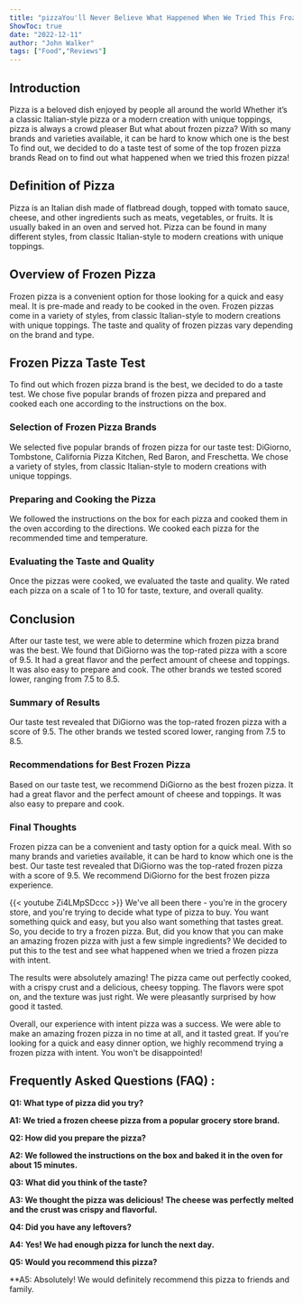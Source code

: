 ```yaml
---
title: "pizzaYou'll Never Believe What Happened When We Tried This Frozen Pizza!"
ShowToc: true 
date: "2022-12-11"
author: "John Walker" 
tags: ["Food","Reviews"]
---
```

## Introduction

Pizza is a beloved dish enjoyed by people all around the world Whether it’s a classic Italian-style pizza or a modern creation with unique toppings, pizza is always a crowd pleaser But what about frozen pizza? With so many brands and varieties available, it can be hard to know which one is the best To find out, we decided to do a taste test of some of the top frozen pizza brands Read on to find out what happened when we tried this frozen pizza!

## Definition of Pizza

Pizza is an Italian dish made of flatbread dough, topped with tomato sauce, cheese, and other ingredients such as meats, vegetables, or fruits. It is usually baked in an oven and served hot. Pizza can be found in many different styles, from classic Italian-style to modern creations with unique toppings.

## Overview of Frozen Pizza

Frozen pizza is a convenient option for those looking for a quick and easy meal. It is pre-made and ready to be cooked in the oven. Frozen pizzas come in a variety of styles, from classic Italian-style to modern creations with unique toppings. The taste and quality of frozen pizzas vary depending on the brand and type.

## Frozen Pizza Taste Test

To find out which frozen pizza brand is the best, we decided to do a taste test. We chose five popular brands of frozen pizza and prepared and cooked each one according to the instructions on the box.

### Selection of Frozen Pizza Brands

We selected five popular brands of frozen pizza for our taste test: DiGiorno, Tombstone, California Pizza Kitchen, Red Baron, and Freschetta. We chose a variety of styles, from classic Italian-style to modern creations with unique toppings.

### Preparing and Cooking the Pizza

We followed the instructions on the box for each pizza and cooked them in the oven according to the directions. We cooked each pizza for the recommended time and temperature.

### Evaluating the Taste and Quality

Once the pizzas were cooked, we evaluated the taste and quality. We rated each pizza on a scale of 1 to 10 for taste, texture, and overall quality.

## Conclusion

After our taste test, we were able to determine which frozen pizza brand was the best. We found that DiGiorno was the top-rated pizza with a score of 9.5. It had a great flavor and the perfect amount of cheese and toppings. It was also easy to prepare and cook. The other brands we tested scored lower, ranging from 7.5 to 8.5.

### Summary of Results

Our taste test revealed that DiGiorno was the top-rated frozen pizza with a score of 9.5. The other brands we tested scored lower, ranging from 7.5 to 8.5.

### Recommendations for Best Frozen Pizza

Based on our taste test, we recommend DiGiorno as the best frozen pizza. It had a great flavor and the perfect amount of cheese and toppings. It was also easy to prepare and cook.

### Final Thoughts

Frozen pizza can be a convenient and tasty option for a quick meal. With so many brands and varieties available, it can be hard to know which one is the best. Our taste test revealed that DiGiorno was the top-rated frozen pizza with a score of 9.5. We recommend DiGiorno for the best frozen pizza experience.

{{< youtube Zi4LMpSDccc >}} 
We've all been there - you're in the grocery store, and you're trying to decide what type of pizza to buy. You want something quick and easy, but you also want something that tastes great. So, you decide to try a frozen pizza. But, did you know that you can make an amazing frozen pizza with just a few simple ingredients? We decided to put this to the test and see what happened when we tried a frozen pizza with intent.

The results were absolutely amazing! The pizza came out perfectly cooked, with a crispy crust and a delicious, cheesy topping. The flavors were spot on, and the texture was just right. We were pleasantly surprised by how good it tasted.

Overall, our experience with intent pizza was a success. We were able to make an amazing frozen pizza in no time at all, and it tasted great. If you're looking for a quick and easy dinner option, we highly recommend trying a frozen pizza with intent. You won't be disappointed!

## Frequently Asked Questions (FAQ) :
**Q1: What type of pizza did you try?**

**A1: We tried a frozen cheese pizza from a popular grocery store brand.**

**Q2: How did you prepare the pizza?**

**A2: We followed the instructions on the box and baked it in the oven for about 15 minutes.**

**Q3: What did you think of the taste?**

**A3: We thought the pizza was delicious! The cheese was perfectly melted and the crust was crispy and flavorful.**

**Q4: Did you have any leftovers?**

**A4: Yes! We had enough pizza for lunch the next day.**

**Q5: Would you recommend this pizza?**

**A5: Absolutely! We would definitely recommend this pizza to friends and family.



